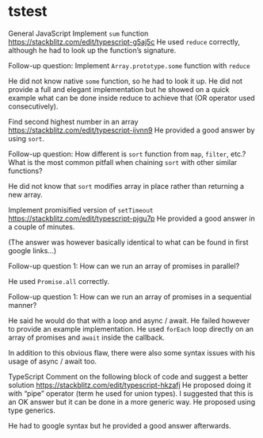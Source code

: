 # tstest
 
General JavaScript
Implement `sum` function https://stackblitz.com/edit/typescript-g5aj5c
He used `reduce` correctly, although he had to look up the function’s signature.

Follow-up question: Implement `Array.prototype.some` function with `reduce`

He did not know native `some` function, so he had to look it up. He did not provide a full and elegant implementation but he showed on a quick example what can be done inside reduce to achieve that (OR operator used consecutively).

Find second highest number in an array https://stackblitz.com/edit/typescript-ijvnn9
He provided a good answer by using `sort`.

Follow-up question: How different is `sort` function from `map`, `filter`, etc.? What is the most common pitfall when chaining `sort` with other similar functions?

He did not know that `sort` modifies array in place rather than returning a new array.

Implement promisified version of `setTimeout` https://stackblitz.com/edit/typescript-pjgu7p
He provided a good answer in a couple of minutes.

(The answer was however basically identical to what can be found in first google links…)

Follow-up question 1: How can we run an array of promises in parallel?

He used `Promise.all` correctly.

Follow-up question 1: How can we run an array of promises in a sequential manner?

He said he would do that with a loop and async / await. He failed however to provide an example implementation. He used `forEach` loop directly on an array of promises and `await` inside the callback.

In addition to this obvious flaw, there were also some syntax issues with his usage of async / await too.

TypeScript
Comment on the following block of code and suggest a better solution https://stackblitz.com/edit/typescript-hkzafj
He proposed doing it with “pipe” operator (term he used for union types). I suggested that this is an OK answer but it can be done in a more generic way. He proposed using type generics.

He had to google syntax but he provided a good answer afterwards.
